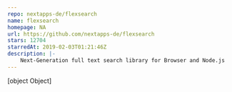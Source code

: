 ```yaml
---
repo: nextapps-de/flexsearch
name: flexsearch
homepage: NA
url: https://github.com/nextapps-de/flexsearch
stars: 12704
starredAt: 2019-02-03T01:21:46Z
description: |-
    Next-Generation full text search library for Browser and Node.js
---
```


[object Object]
